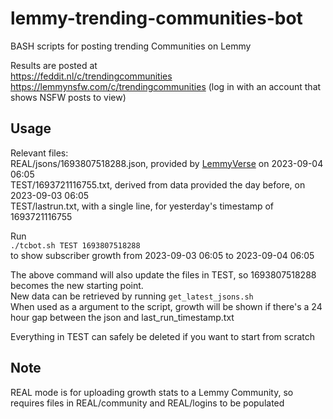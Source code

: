 # lemmy-trending-communities-bot
BASH scripts for posting trending Communities on Lemmy

Results are posted at  
https://feddit.nl/c/trendingcommunities  
https://lemmynsfw.com/c/trendingcommunities (log in with an account that shows NSFW posts to view)  

## Usage  
Relevant files:  
REAL/jsons/1693807518288.json, provided by [LemmyVerse](https://lemmyverse.net) on 2023-09-04 06:05  
TEST/1693721116755.txt, derived from data provided the day before, on 2023-09-03 06:05  
TEST/lastrun.txt, with a single line, for yesterday's timestamp of 1693721116755  

Run  
`./tcbot.sh TEST 1693807518288`  
to show subscriber growth from 2023-09-03 06:05 to 2023-09-04 06:05  

The above command will also update the files in TEST, so 1693807518288 becomes the new starting point.  
New data can be retrieved by running `get_latest_jsons.sh`  
When used as a argument to the script, growth will be shown if there's a 24 hour gap between the json and last_run_timestamp.txt  

Everything in TEST can safely be deleted if you want to start from scratch  

## Note

REAL mode is for uploading growth stats to a Lemmy Community, so requires files in REAL/community and REAL/logins
to be populated
